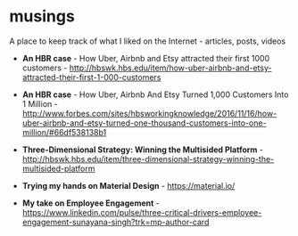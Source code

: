 # musings
A place to keep track of what I liked on the Internet - articles, posts, videos

- **An HBR case** - How Uber, Airbnb and Etsy attracted their first 1000 customers - http://hbswk.hbs.edu/item/how-uber-airbnb-and-etsy-attracted-their-first-1-000-customers

- **An HBR case** - How Uber, Airbnb And Etsy Turned 1,000 Customers Into 1 Million - http://www.forbes.com/sites/hbsworkingknowledge/2016/11/16/how-uber-airbnb-and-etsy-turned-one-thousand-customers-into-one-million/#66df538138b1

- **Three-Dimensional Strategy: Winning the Multisided Platform** - http://hbswk.hbs.edu/item/three-dimensional-strategy-winning-the-multisided-platform

- **Trying my hands on Material Design** - https://material.io/

- **My take on Employee Engagement** - https://www.linkedin.com/pulse/three-critical-drivers-employee-engagement-sunayana-singh?trk=mp-author-card
